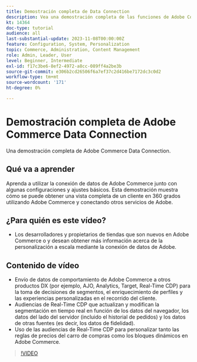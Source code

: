 ```yaml
---
title: Demostración completa de Data Connection
description: Vea una demostración completa de las funciones de Adobe Commerce Data Connection
kt: 14364
doc-type: tutorial
audience: all
last-substantial-update: 2023-11-08T00:00:00Z
feature: Configuration, System, Personalization
topic: Commerce, Administration, Content Management
role: Admin, Leader, User
level: Beginner, Intermediate
exl-id: f17c3be6-8ef2-4972-a8cc-089ff4a2be3b
source-git-commit: e306b2cd26506f6a7ef37c2d416be7172dc3c0d2
workflow-type: tm+mt
source-wordcount: '171'
ht-degree: 0%

---
```


# Demostración completa de Adobe Commerce Data Connection

Una demostración completa de Adobe Commerce Data Connection.

## Qué va a aprender

Aprenda a utilizar la conexión de datos de Adobe Commerce junto con algunas configuraciones y ajustes básicos. Esta demostración muestra cómo se puede obtener una vista completa de un cliente en 360 grados utilizando Adobe Commerce y conectando otros servicios de Adobe.

## ¿Para quién es este vídeo?

* Los desarrolladores y propietarios de tiendas que son nuevos en Adobe Commerce o y desean obtener más información acerca de la personalización a escala mediante la conexión de datos de Adobe.

## Contenido de vídeo

* Envío de datos de comportamiento de Adobe Commerce a otros productos DX (por ejemplo, AJO, Analytics, Target, Real-Time CDP) para la toma de decisiones de segmentos, el enriquecimiento de perfiles y las experiencias personalizadas en el recorrido del cliente.
* Audiencias de Real-Time CDP que actualizan y modifican la segmentación en tiempo real en función de los datos del navegador, los datos del lado del servidor (incluido el historial de pedidos) y los datos de otras fuentes (es decir, los datos de fidelidad).
* Uso de las audiencias de Real-Time CDP para personalizar tanto las reglas de precios del carro de compras como los bloques dinámicos en Adobe Commerce.

>[!VIDEO](https://video.tv.adobe.com/v/3453821?learn=on&captions=spa)

